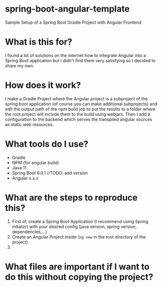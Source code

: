 # spring-boot-angular-template
Sample Setup of a Spring Boot Gradle Project with Angular Frontend

# What is this for? 
I found a lot of solutions on the internet how to integrate Angular into a Spring Boot application but I didn't find them very
satisfying so I decided to share my own. 

# How does it work?
I make a Gradle Project where the Angular project is a subproject of the spring boot application (of course you can make additional
subprojects) and edit the output path of the npm build job to put the results to a folder where the root project will include them to the build 
using webjars. Then I add a configuration to the backend which serves the transpiled angular sources as static web resources.

# What tools do I use?
- Gradle
- NPM (for angular build)
- Java 11
- Spring Boot 6.0.1
//TODO: add version
- Angular x.x.x

# What are the steps to reproduce this?
1. First of, create a Spring Boot Application (I recommend using Spring initalizr) with your desired config (java version, spring version, dependencies,...)
2. Create an Angular Project inside (```ng new``` in the root directory of the project)
3. 

# What files are important if I want to do this without copying the project? 
